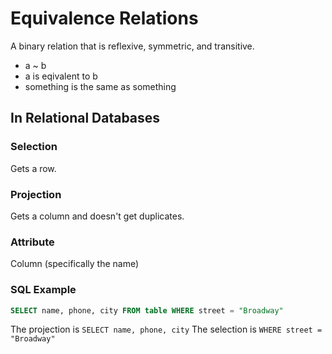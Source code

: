 # Equivalence Relations

A binary relation that is reflexive, symmetric, and transitive.

- a ~ b
- a is eqivalent to b
- something is the same as something

## In Relational Databases

### Selection
Gets a row.

### Projection
Gets a column and doesn't get duplicates.

### Attribute
Column (specifically the name)

### SQL Example

```SQL
SELECT name, phone, city FROM table WHERE street = "Broadway" 
```

The projection is ```SELECT name, phone, city```
The selection is ```WHERE street = "Broadway"```